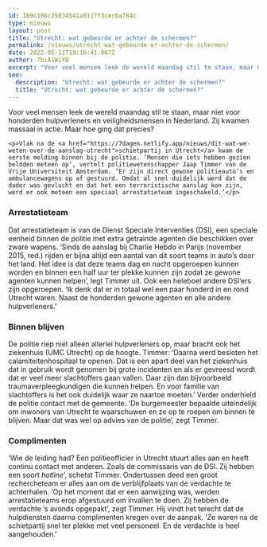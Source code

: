 ```yaml
---
id: 389c106c25034541a9117f3cec6a784c
type: nieuws
layout: post
title: "Utrecht: wat gebeurde er achter de schermen?"
permalink: /nieuws/utrecht-wat-gebeurde-er-achter-de-schermen/
date: 2022-05-11T19:16:41.067Z
author: 7biA1WiYB
excerpt: "Voor veel mensen leek de wereld maandag stil te staan, maar niet voor honderden hulpverleners en veiligheidsmensen in Nederland. Zij kwamen massaal in actie. Maar hoe ging dat precies?  "
seo:
  description: "Utrecht: wat gebeurde er achter de schermen?"
  title: "Utrecht: wat gebeurde er achter de schermen?"
---
```

Voor veel mensen leek de wereld maandag stil te staan, maar niet voor honderden hulpverleners en veiligheidsmensen in Nederland. Zij kwamen massaal in actie. Maar hoe ging dat precies?  

    <p>Vlak na de <a href="https://7dagen.netlify.app/nieuws/dit-wat-we-weten-over-de-aanslag-utrecht">schietpartij in Utrecht</a> kwam de eerste melding binnen bij de politie. ‘Mensen die iets hebben gezien beldden meteen op’, vertelt politiewetenschapper Jaap Timmer van de Vrije Universiteit Amsterdam. ‘Er zijn direct gewone politieauto’s en ambulancewagens op af gestuurd. Omdat al snel duidelijk werd dat de dader was gevlucht en dat het een terroristische aanslag kon zijn, werd er ook meteen een speciaal arrestatieteam ingeschakeld.’</p>
<h3>Arrestatieteam</h3>
<p>Dat arrestatieteam is van de Dienst Speciale Interventies (DSI), een speciale eenheid binnen de politie met extra getrainde agenten die beschikken over zware wapens. ‘Sinds de aanslag bij Charlie Hebdo in Parijs (november 2015, red.) rijden er bijna altijd een aantal van dit soort teams in auto’s door het land. Het idee is dat deze teams dag en nacht opgeroepen kunnen worden en binnen een half uur ter plekke kunnen zijn zodat ze gewone agenten kunnen helpen’, legt Timmer uit. Ook een heleboel andere DSI’ers zijn opgeroepen. ‘Ik denk dat er in totaal wel een paar honderd in en rond Utrecht waren. Naast de honderden gewone agenten en alle andere hulpverleners.’</p>
<h3>Binnen blijven</h3>
<p>De politie riep niet alleen allerlei hulpverleners op, maar bracht ook het ziekenhuis (UMC Utrecht) op de hoogte. Timmer: ‘Daarna werd besloten het calamiteitenhospitaal te openen. Dat is een apart deel van het ziekenhuis dat in gebruik wordt genomen bij grote incidenten en als er gevreesd wordt dat er veel meer slachtoffers gaan vallen. Daar zijn dan bijvoorbeeld traumaverpleegkundigen die kunnen helpen. En voor familie van slachtoffers is het ook duidelijk waar ze naartoe moeten.’ Verder onderhield de politie contact met de gemeente. ‘De burgemeester bepaalde uiteindelijk om inwoners van Utrecht te waarschuwen en ze op te roepen om binnen te blijven. Maar dat was wel op advies van de politie’, zegt Timmer.</p>
<h3>Complimenten</h3>
<p>‘Wie de leiding had? Een politieofficier in Utrecht stuurt alles aan en heeft continu contact met anderen. Zoals de commissaris van de DSI. Zij hebben een soort <em>hotline</em>’, schetst Timmer. Ondertussen deed een groot rechercheteam er alles aan om de verblijfplaats van de verdachte te achterhalen. ‘Op het moment dat er een aanwijzing was, werden arrestatieteams erop afgestuurd om invallen te doen. Zij hebben de verdachte ’s avonds opgepakt’, zegt Timmer. Hij vindt het terecht dat de hulpdiensten daarna complimenten kregen over de aanpak. ‘Ze waren na de schietpartij snel ter plekke met veel personeel. En de verdachte is heel aangehouden.'</p>  
